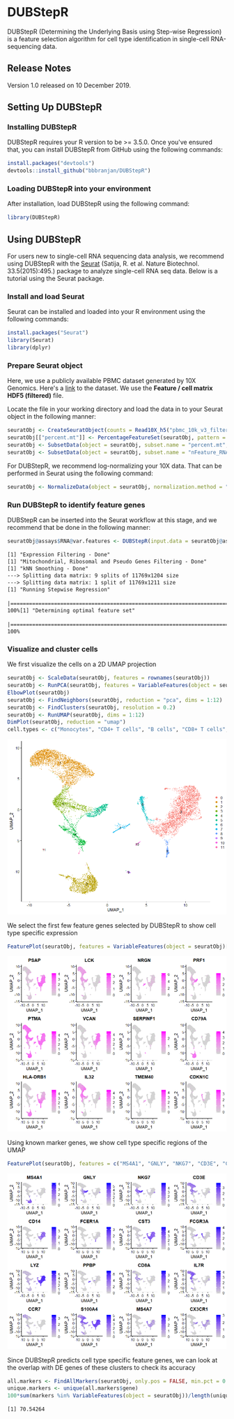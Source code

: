# DUBStepR
DUBStepR (Determining the Underlying Basis using Step-wise Regression) is a feature selection algorithm for cell type identification in single-cell RNA-sequencing data.


## Release Notes
Version 1.0 released on 10 December 2019.

## Setting Up DUBStepR

### Installing DUBStepR

DUBStepR requires your R version to be >= 3.5.0. Once you've ensured that, you can install DUBStepR from GitHub using the following commands:

```R
install.packages("devtools")
devtools::install_github("bbbranjan/DUBStepR")
```

### Loading DUBStepR into your environment

After installation, load DUBStepR using the following command:

```R
library(DUBStepR)
```

## Using DUBStepR

For users new to single-cell RNA sequencing data analysis, we recommend using DUBStepR with the [Seurat](https://satijalab.org/seurat/) (Satija, R. et al. Nature Biotechnol. 33.5(2015):495.) package to analyze single-cell RNA seq data. Below is a tutorial using the Seurat package.

### Install and load Seurat

Seurat can be installed and loaded into your R environment using the following commands:

```R
install.packages("Seurat")
library(Seurat)
library(dplyr)
```

### Prepare Seurat object

Here, we use a publicly available PBMC dataset generated by 10X Genomics. Here's a [link](https://support.10xgenomics.com/single-cell-gene-expression/datasets/3.0.0/pbmc_10k_v3) to the dataset. We use the **Feature / cell matrix HDF5 (filtered)** file.

Locate the file in your working directory and load the data in to your Seurat object in the following manner:

```R
seuratObj <- CreateSeuratObject(counts = Read10X_h5("pbmc_10k_v3_filtered_feature_bc_matrix.h5"), assay = "RNA", project = "10k_PBMC")
seuratObj[["percent.mt"]] <- PercentageFeatureSet(seuratObj, pattern = "^MT-")
seuratObj <- SubsetData(object = seuratObj, subset.name = "percent.mt", low.threshold = -Inf, high.threshold = 10) 
seuratObj <- SubsetData(object = seuratObj, subset.name = "nFeature_RNA", low.threshold = 200, high.threshold = Inf)
```

For DUBStepR, we recommend log-normalizing your 10X data. That can be performed in Seurat using the following command:

```R
seuratObj <- NormalizeData(object = seuratObj, normalization.method = "LogNormalize")
```


### Run DUBStepR to identify feature genes

DUBStepR can be inserted into the Seurat workflow at this stage, and we recommend that be done in the following manner:

```R
seuratObj@assays$RNA@var.features <- DUBStepR(input.data = seuratObj@assays$RNA@data, min.cells = 100, k = 10, num.pcs = 15)
```
```
[1] "Expression Filtering - Done"
[1] "Mitochondrial, Ribosomal and Pseudo Genes Filtering - Done"
[1] "kNN Smoothing - Done"
---> Splitting data matrix: 9 splits of 11769x1204 size
---> Splitting data matrix: 1 split of 11769x1211 size
[1] "Running Stepwise Regression"
  |=============================================================================================================================| 100%[1] "Determining optimal feature set"
  |=============================================================================================================================| 100%
```


### Visualize and cluster cells

We first visualize the cells on a 2D UMAP projection

```R
seuratObj <- ScaleData(seuratObj, features = rownames(seuratObj))
seuratObj <- RunPCA(seuratObj, features = VariableFeatures(object = seuratObj))
ElbowPlot(seuratObj)
seuratObj <- FindNeighbors(seuratObj, reduction = "pca", dims = 1:12)
seuratObj <- FindClusters(seuratObj, resolution = 0.2)
seuratObj <- RunUMAP(seuratObj, dims = 1:12)
DimPlot(seuratObj, reduction = "umap")
cell.types <- c("Monocytes", "CD4+ T cells", "B cells", "CD8+ T cells", "Lymphoc", "NK cells", "FCGR3A+ Monocytes", "Platelets", "DC", "Unknown", "mDC", "Progenitors")
```

![](images/Cluster_Plot.png "Cluster Plot")

We select the first few feature genes selected by DUBStepR to show cell type specific expression
```R
FeaturePlot(seuratObj, features = VariableFeatures(object = seuratObj)[1:12])
```

![](images/DUBStepR_Feature_Plot.png "DUBStepR Feature Plot")

Using known marker genes, we show cell type specific regions of the UMAP
```R
FeaturePlot(seuratObj, features = c("MS4A1", "GNLY", "NKG7", "CD3E", "CD14", "FCER1A", "CST3", "FCGR3A", "LYZ", "PPBP", "CD8A", "IL7R", "CCR7", "S100A4", "MS4A7", "CX3CR1"))
```

![](images/Known_Marker_Feature_Plot.png "Known Markers Feature Plot")


Since DUBStepR predicts cell type specific feature genes, we can look at the overlap with DE genes of these clusters to check its accuracy


```R
all.markers <- FindAllMarkers(seuratObj, only.pos = FALSE, min.pct = 0.25, logfc.threshold = 2)
unique.markers <- unique(all.markers$gene)
100*sum(markers %in% VariableFeatures(object = seuratObj))/length(unique.markers)
```

```
[1] 70.54264
```
